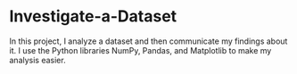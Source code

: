 # Investigate-a-Dataset
In this project, I analyze a dataset and then communicate my findings about it. I use the Python libraries NumPy, Pandas, and Matplotlib to make my analysis easier.
